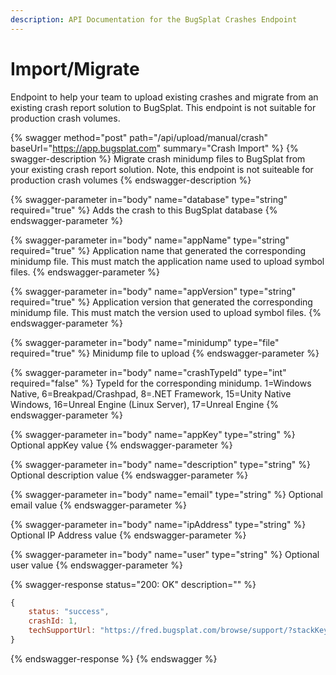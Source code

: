 ```yaml
---
description: API Documentation for the BugSplat Crashes Endpoint
---
```


# Import/Migrate

Endpoint to help your team to upload existing crashes and migrate from an existing crash report solution to BugSplat. This endpoint is not suitable for production crash volumes.

{% swagger method="post" path="/api/upload/manual/crash" baseUrl="https://app.bugsplat.com" summary="Crash Import" %}
{% swagger-description %}
Migrate crash minidump files to BugSplat from your existing crash report solution.  Note, this endpoint is not suiteable for production crash volumes
{% endswagger-description %}

{% swagger-parameter in="body" name="database" type="string" required="true" %}
Adds the crash to this BugSplat database
{% endswagger-parameter %}

{% swagger-parameter in="body" name="appName" type="string" required="true" %}
Application name that generated the corresponding minidump file. This must match the application name used to upload symbol files.
{% endswagger-parameter %}

{% swagger-parameter in="body" name="appVersion" type="string" required="true" %}
Application version that generated the corresponding minidump file. This must match the version used to upload symbol files.
{% endswagger-parameter %}

{% swagger-parameter in="body" name="minidump" type="file" required="true" %}
Minidump file to upload
{% endswagger-parameter %}

{% swagger-parameter in="body" name="crashTypeId" type="int" required="false" %}
TypeId for the corresponding minidump. 1=Windows Native, 6=Breakpad/Crashpad, 8=.NET Framework, 15=Unity Native Windows, 16=Unreal Engine (Linux Server), 17=Unreal Engine
{% endswagger-parameter %}

{% swagger-parameter in="body" name="appKey" type="string" %}
Optional appKey value
{% endswagger-parameter %}

{% swagger-parameter in="body" name="description" type="string" %}
Optional description value
{% endswagger-parameter %}

{% swagger-parameter in="body" name="email" type="string" %}
Optional email value
{% endswagger-parameter %}

{% swagger-parameter in="body" name="ipAddress" type="string" %}
Optional IP Address value
{% endswagger-parameter %}

{% swagger-parameter in="body" name="user" type="string" %}
Optional user value
{% endswagger-parameter %}

{% swagger-response status="200: OK" description="" %}
```javascript
{
    status: "success",
    crashId: 1,
    techSupportUrl: "https://fred.bugsplat.com/browse/support/?stackKeyId=5555&vendor=Fred&key=*Default*"
}
```
{% endswagger-response %}
{% endswagger %}

